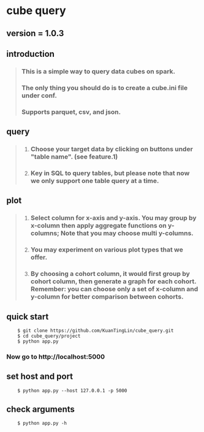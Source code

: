 # cube query
## version = 1.0.3

## introduction
> ### This is a simple way to query data cubes on spark.
> ### The only thing you should do is to create a cube.ini file under conf.
> ### Supports parquet, csv, and json.

## query
> 1. ### Choose your target data by clicking on buttons under "table name". (see feature.1)
> 2. ### Key in SQL to query tables, but please note that now we only support one table query at a time.

## plot
> 1. ### Select column for x-axis and y-axis. You may group by x-column then apply aggregate functions on y-columns; Note that you may choose multi y-columns.
> 2. ### You may experiment on various plot types that we offer.
> 3. ### By choosing a cohort column, it would first group by cohort column, then generate a graph for each cohort. Remember: you can choose only a set of x-column and y-column for better comparison between cohorts.

## quick start
```
    $ git clone https://github.com/KuanTingLin/cube_query.git
    $ cd cube_query/project
    $ python app.py
```
### Now go to http://localhost:5000

## set host and port
```
    $ python app.py --host 127.0.0.1 -p 5000
```

## check arguments
```
    $ python app.py -h
```
